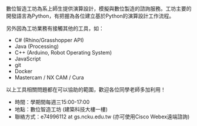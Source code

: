數位智造工坊為系上師生提供演算設計，模擬與數位製造的諮詢服務。工坊主要的開發語言為Python，有把握為各位建立基於Python的演算設計工作流程。

另外因為工坊業務有接觸其他的工具，如：
* C# (Rhino/Grasshopper API)
* Java (Processing)
* C++ (Arduino, Robot Operating System)
* JavaScript
* git
* Docker
* Mastercam / NX CAM / Cura

以上工具相關問題都在可以協助的範圍，歡迎各位同學老師多加利用！

* 時間：學期間每週三15:00-17:00
* 地點：數位智造工坊 (建築科技大樓一樓)
* 聯絡方式：e74996112 at gs.ncku.edu.tw (亦可使用Cisco Webex遠端諮詢)